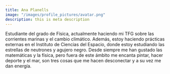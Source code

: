 ```yaml
---
title: Ana Planells
image: "/images/profile_pictures/avatar.png"
description: this is meta description
---
```


Estudiante del grado de Física, actualmente haciendo mi TFG sobre las corrientes marinas y el cambio climático. Además, estoy haciendo prácticas externas en el Instituto de Ciencias del Espacio, donde estoy estudiando las estrellas de neutrones y agujero negro. Desde siempre me han gustado las matemáticas y la física, pero fuera de este ámbito me encanta pintar, hacer deporte y el mar, son tres cosas que me hacen desconectar y a su vez me dan energía.
